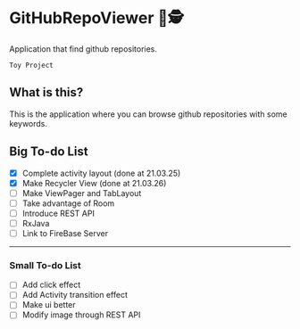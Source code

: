 # GitHubRepoViewer 📑🕵️
Application that find github repositories. ‍️ 

` Toy Project `

## What is this?
This is the application where you can browse github repositories with some keywords.

## Big To-do List 
- [X] Complete activity layout (done at 21.03.25)
- [X] Make Recycler View (done at 21.03.26)
- [ ] Make ViewPager and TabLayout
- [ ] Take advantage of Room
- [ ] Introduce REST API
- [ ] RxJava
- [ ] Link to FireBase Server

----------------
### Small To-do List 
- [ ] Add click effect
- [ ] Add Activity transition effect
- [ ] Make ui better
- [ ] Modify image through REST API
